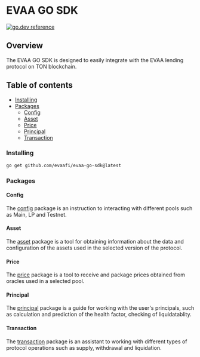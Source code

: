 # EVAA GO SDK

[![go.dev reference](https://img.shields.io/badge/go.dev-reference-007d9c?logo=go&logoColor=white&style=flat-square)](https://pkg.go.dev/github.com/evaafi/evaa-go-sdk)

## Overview

The EVAA GO SDK is designed to easily integrate with the EVAA lending protocol on TON blockchain.

## Table of contents

* [Installing](#installing)
* [Packages](#packages)
  * [Config](#config)
  * [Asset](#asset)
  * [Price](#price)
  * [Principal](#principal)
  * [Transaction](#transaction)

### Installing

```bash
go get github.com/evaafi/evaa-go-sdk@latest
```

### Packages

#### Config

The [config](/config) package is an instruction to interacting with different pools such as Main, LP and Testnet.

#### Asset

The [asset](/asset) package is a tool for obtaining information about the data and configuration of the assets used in the selected version of the protocol.

#### Price

The [price](/price) package is a tool to receive and package prices obtained from oracles used in a selected pool.

#### Principal

The [principal](/principal) package is a guide for working with the user's principals, such as calculation and prediction of the health factor, checking of liquidatablity.

#### Transaction

The [transaction](/transaction) package is an assistant to working with different types of protocol operations such as supply, withdrawal and liquidation.
